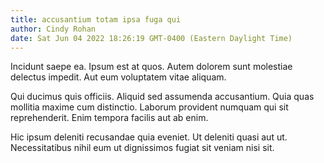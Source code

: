 ```yaml
---
title: accusantium totam ipsa fuga qui
author: Cindy Rohan
date: Sat Jun 04 2022 18:26:19 GMT-0400 (Eastern Daylight Time)
---
```

Incidunt saepe ea. Ipsum est at quos. Autem dolorem sunt molestiae delectus impedit. Aut eum voluptatem vitae aliquam.

 Qui ducimus quis officiis. Aliquid sed assumenda accusantium. Quia quas mollitia maxime cum distinctio. Laborum provident numquam qui sit reprehenderit. Enim tempora facilis aut ab enim.

 Hic ipsum deleniti recusandae quia eveniet. Ut deleniti quasi aut ut. Necessitatibus nihil eum ut dignissimos fugiat sit veniam nisi sit.